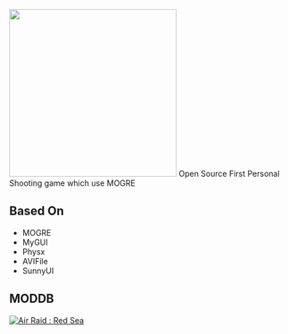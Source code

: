 <img src="https://media.moddb.com/images/members/4/3399/3398047/profile/LogoBlack.png" width="300px">  
Open Source First Personal Shooting game which use MOGRE  
  
## Based On  
* MOGRE  
* MyGUI  
* Physx  
* AVIFile 
* SunnyUI  
  
## MODDB  
<a href="https://www.moddb.com/games/air-raid-red-sea" title="View Air Raid : Red Sea on Mod DB" target="_blank"><img src="https://button.moddb.com/popularity/medium/games/78294.png" alt="Air Raid : Red Sea" /></a>
